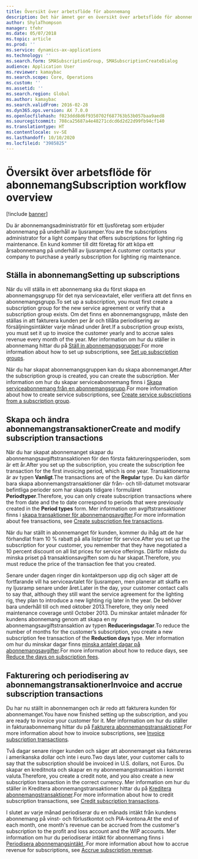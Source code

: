 ```yaml
---
title: Översikt över arbetsflöde för abonnemang
description: Det här ämnet ger en översikt över arbetsflöde för abonnemang.
author: ShylaThompson
manager: tfehr
ms.date: 05/07/2018
ms.topic: article
ms.prod: ''
ms.service: dynamics-ax-applications
ms.technology: ''
ms.search.form: SMASubscriptionGroup, SMASubscriptionCreateDialog
audience: Application User
ms.reviewer: kamaybac
ms.search.scope: Core, Operations
ms.custom: ''
ms.assetid: ''
ms.search.region: Global
ms.author: kamaybac
ms.search.validFrom: 2016-02-28
ms.dyn365.ops.version: AX 7.0.0
ms.openlocfilehash: f023ddd8d6f9350702f687763b53b057baa9aed8
ms.sourcegitcommit: 708ca25687a4e48271cdcd6d2d22d99fb94cf140
ms.translationtype: HT
ms.contentlocale: sv-SE
ms.lasthandoff: 10/10/2020
ms.locfileid: "3985825"
---
```

# <a name="subscription-workflow-overview"></a><span data-ttu-id="17e71-103">Översikt över arbetsflöde för abonnemang</span><span class="sxs-lookup"><span data-stu-id="17e71-103">Subscription workflow overview</span></span> 

[!include [banner](../includes/banner.md)]


<span data-ttu-id="17e71-104">Du är abonnemangsadministratör för ett ljusföretag som erbjuder abonnemang på underhåll av ljusramper.</span><span class="sxs-lookup"><span data-stu-id="17e71-104">You are the subscriptions administrator for a light company that offers subscriptions for lighting rig maintenance.</span></span> <span data-ttu-id="17e71-105">En kund kommer till ditt företag för att köpa ett årsabonnemang på underhåll av ljusramper.</span><span class="sxs-lookup"><span data-stu-id="17e71-105">A customer contacts your company to purchase a yearly subscription for lighting rig maintenance.</span></span>

## <a name="setting-up-subscriptions"></a><span data-ttu-id="17e71-106">Ställa in abonnemang</span><span class="sxs-lookup"><span data-stu-id="17e71-106">Setting up subscriptions</span></span>

<span data-ttu-id="17e71-107">När du vill ställa in ett abonnemang ska du först skapa en abonnemangsgrupp för det nya serviceavtalet, eller verifiera att det finns en abonnemangsgrupp.</span><span class="sxs-lookup"><span data-stu-id="17e71-107">To set up a subscription, you must first create a subscription group for the new service agreement or verify that a subscription group exists.</span></span> <span data-ttu-id="17e71-108">Om det finns en abonnemangsgrupp, måste den ställas in att fakturera kunden per år och tillåta periodisering av försäljningsintäkter varje månad under året.</span><span class="sxs-lookup"><span data-stu-id="17e71-108">If a subscription group exists, you must set it up to invoice the customer yearly and to accrue sales revenue every month of the year.</span></span> <span data-ttu-id="17e71-109">Mer information om hur du ställer in abonnemang hittar du på [Ställ in abonnemangsgrupper](set-up-subscription-groups.md).</span><span class="sxs-lookup"><span data-stu-id="17e71-109">For more information about how to set up subscriptions, see [Set up subscription groups](set-up-subscription-groups.md).</span></span>

<span data-ttu-id="17e71-110">När du har skapat abonnemangsgruppen kan du skapa abonnemanget.</span><span class="sxs-lookup"><span data-stu-id="17e71-110">After the subscription group is created, you can create the subscription.</span></span> <span data-ttu-id="17e71-111">Mer information om hur du skapar serviceabonnemang finns i [Skapa serviceabonnemang från en abonnemangsgrupp](create-service-subscriptions-from-subscription-group.md).</span><span class="sxs-lookup"><span data-stu-id="17e71-111">For more information about how to create service subscriptions, see [Create service subscriptions from a subscription group](create-service-subscriptions-from-subscription-group.md).</span></span>

## <a name="create-and-modify-subscription-transactions"></a><span data-ttu-id="17e71-112">Skapa och ändra abonnemangstransaktioner</span><span class="sxs-lookup"><span data-stu-id="17e71-112">Create and modify subscription transactions</span></span>

<span data-ttu-id="17e71-113">När du har skapat abonnemanget skapar du abonnemangsavgiftstransaktionen för den första faktureringsperioden, som är ett år.</span><span class="sxs-lookup"><span data-stu-id="17e71-113">After you set up the subscription, you create the subscription fee transaction for the first invoicing period, which is one year.</span></span> <span data-ttu-id="17e71-114">Transaktionerna är av typen **Vanligt**.</span><span class="sxs-lookup"><span data-stu-id="17e71-114">The transactions are of the **Regular** type.</span></span> <span data-ttu-id="17e71-115">Du kan därför bara skapa abonnemangstransaktioner där från- och till-datumet motsvarar befintliga perioder som har skapats tidigare i formuläret **Periodtyper**.</span><span class="sxs-lookup"><span data-stu-id="17e71-115">Therefore, you can only create subscription transactions where the from date and the to date correspond to periods that were previously created in the **Period types** form.</span></span> <span data-ttu-id="17e71-116">Mer information om avgiftstransaktioner finns i [skapa transaktioner för abonnemangsavgifter](create-subscription-fee-transactions.md).</span><span class="sxs-lookup"><span data-stu-id="17e71-116">For more information about fee transactions, see [Create subscription fee transactions](create-subscription-fee-transactions.md).</span></span>

<span data-ttu-id="17e71-117">När du har ställt in abonnemanget för kunden, kommer du ihåg att de har förhandlat fram 10 % rabatt på alla listpriser för service.</span><span class="sxs-lookup"><span data-stu-id="17e71-117">After you set up the subscription for your customer, you remember that they have negotiated a 10 percent discount on all list prices for service offerings.</span></span> <span data-ttu-id="17e71-118">Därför måste du minska priset på transaktionsavgiften som du har skapat.</span><span class="sxs-lookup"><span data-stu-id="17e71-118">Therefore, you must reduce the price of the transaction fee that you created.</span></span>

<span data-ttu-id="17e71-119">Senare under dagen ringer din kontaktperson upp dig och säger att de fortfarande vill ha serviceavtalet för ljusrampen, men planerar att skaffa en ny ljusramp senare under året.</span><span class="sxs-lookup"><span data-stu-id="17e71-119">Later in the day, your customer contact calls to say that, although they still want the service agreement for the lighting rig, they plan to introduce a new lighting rig later in the year.</span></span> <span data-ttu-id="17e71-120">De behöver bara underhåll till och med oktober 2013.</span><span class="sxs-lookup"><span data-stu-id="17e71-120">Therefore, they only need maintenance coverage until October 2013.</span></span> <span data-ttu-id="17e71-121">Du minskar antalet månader för kundens abonnemang genom att skapa en ny abonnemangsavgiftstransaktion av typen **Reduceringsdagar**.</span><span class="sxs-lookup"><span data-stu-id="17e71-121">To reduce the number of months for the customer’s subscription, you create a new subscription fee transaction of the **Reduction days** type.</span></span> <span data-ttu-id="17e71-122">Mer information om hur du minskar dagar finns [minska antalet dagar på abonnemangsavgifter](reduce-the-days-on-subscription-fees.md).</span><span class="sxs-lookup"><span data-stu-id="17e71-122">For more information about how to reduce days, see [Reduce the days on subscription fees](reduce-the-days-on-subscription-fees.md).</span></span>

## <a name="invoice-and-accrue-subscription-transactions"></a><span data-ttu-id="17e71-123">Fakturering och periodisering av abonnemangstransaktioner</span><span class="sxs-lookup"><span data-stu-id="17e71-123">Invoice and accrue subscription transactions</span></span>

<span data-ttu-id="17e71-124">Du har nu ställt in abonnemangen och är redo att fakturera kunden för abonnemanget.</span><span class="sxs-lookup"><span data-stu-id="17e71-124">You have now finished setting up the subscription, and you are ready to invoice your customer for it.</span></span> <span data-ttu-id="17e71-125">Mer information om hur du ställer in fakturaabonnemang hittar du på [Fakturera abonnemangstransaktioner](invoice-subscription-transactions.md).</span><span class="sxs-lookup"><span data-stu-id="17e71-125">For more information about how to invoice subscriptions, see [Invoice subscription transactions](invoice-subscription-transactions.md).</span></span>

<span data-ttu-id="17e71-126">Två dagar senare ringer kunden och säger att abonnemanget ska faktureras i amerikanska dollar och inte i euro.</span><span class="sxs-lookup"><span data-stu-id="17e71-126">Two days later, your customer calls to say that the subscription should be invoiced in U.S. dollars, not Euros.</span></span> <span data-ttu-id="17e71-127">Du skapar en kreditnota och skapar en ny abonnemangstransaktion i korrekt valuta.</span><span class="sxs-lookup"><span data-stu-id="17e71-127">Therefore, you create a credit note, and you also create a new subscription transaction in the correct currency.</span></span> <span data-ttu-id="17e71-128">Mer information om hur du ställer in Kreditera abonnemangstransaktioner hittar du på [Kreditera abonnemangstransaktioner](credit-subscription-transactions.md).</span><span class="sxs-lookup"><span data-stu-id="17e71-128">For more information about how to credit subscription transactions, see [Credit subscription transactions](credit-subscription-transactions.md).</span></span>

<span data-ttu-id="17e71-129">I slutet av varje månad periodiserar du en månads intäkt från kundens abonnemang på vinst- och förlustkontot och PIA-kontona.</span><span class="sxs-lookup"><span data-stu-id="17e71-129">At the end of each month, one month's revenue can be accrued from the customer's subscription to the profit and loss account and the WIP accounts.</span></span> <span data-ttu-id="17e71-130">Mer information om hur du periodiserar intäkt för abonnemang finns i [Periodisera abonnemangsintäkt ](accrue-subscription-revenue.md).</span><span class="sxs-lookup"><span data-stu-id="17e71-130">For more information about how to accrue revenue for subscriptions, see [Accrue subscription revenue](accrue-subscription-revenue.md).</span></span>

  


